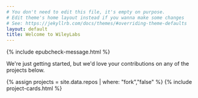 ```yaml
---
# You don't need to edit this file, it's empty on purpose.
# Edit theme's home layout instead if you wanna make some changes
# See: https://jekyllrb.com/docs/themes/#overriding-theme-defaults
layout: default
title: Welcome to WileyLabs
---
```


{% include epubcheck-message.html %}

We're just getting started, but we'd love your contributions on any of the
projects below.

{% assign projects = site.data.repos | where: "fork","false" %}
{% include project-cards.html %}
